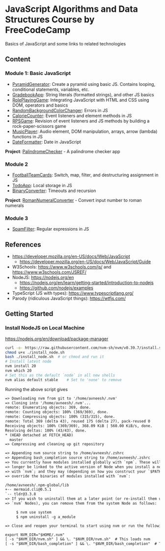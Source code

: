 # JavaScript Algorithms and Data Structures Course by FreeCodeCamp

Basics of JavaScript and some links to related technologies

## Content

### Module 1: Basic JavaScript

- [PyramidGenerator](./PyramidGenerator/): Create a pyramid using basic JS. Contains looping, conditional statements, variables, etc.
- [GradebookApp](./GradebookApp/): String literals (formatted strings), and other JS basics
- [RolePlayingGame](./RolePlayingGame/): Integrating JavaScript with HTML and CSS using DOM, operators and basics
- [RandomBackgroundColorChanger](./RandomBackgroundColorChanger/): Errors in JS
- [CalorieCounter](./CalorieCounter/): Event listeners and element methods in JS
- [RPSGame](./RPSGame/): Revision of event listeners and JS methods by building a rock-paper-scissors game
- [MusicPlayer](./MusicPlayer/): Audio element, DOM manipulation, arrays, arrow (lambda) functions in JS
- [DateFormatter](./DateFormatter/): Date in JavaScript

**Project**: [PalindromeChecker](./Projects/PalindromeChecker/) - A palindrome checker app

### Module 2

- [FootballTeamCards](./FootballTeamCards/): Switch, map, filter, and destructuring assignment in JS
- [TodoApp](./TodoApp/): Local storage in JS
- [BinaryConverter](./BinaryConverter/): Timeouts and recursion

**Project**: [RomanNumeralConverter](./Projects/RomanNumeralConverter/) - Convert input number to roman numerals

### Module 3

- [SpamFilter](./SpamFilter/): Regular expressions in JS

## References

- https://developer.mozilla.org/en-US/docs/Web/JavaScript
    - https://developer.mozilla.org/en-US/docs/Web/JavaScript/Guide
- W3Schools: https://www.w3schools.com/js/ and https://www.w3schools.com/JSREF/
- NodeJS: https://nodejs.org/en
    - https://nodejs.org/en/learn/getting-started/introduction-to-nodejs
    - https://github.com/nodejs/examples
- TypeScript (JS with types): https://www.typescriptlang.org/
- Parody (ridiculous JavaScript things): https://wtfjs.com/

## Getting Started

### Install NodeJS on Local Machine

https://nodejs.org/en/download/package-manager

```bash
curl -o- https://raw.githubusercontent.com/nvm-sh/nvm/v0.39.7/install.sh > install_node.sh
chmod u+x ./install_node.sh
bash ./install_node.sh  # or chmod and run it
# Install latest node
nvm install 20
nvm which 20
# Set this as the default `node` in all new shells
nvm alias default stable    # Set to 'none' to remove
```

Running the above script gives

```txt
=> Downloading nvm from git to '/home/avneesh/.nvm'
=> Cloning into '/home/avneesh/.nvm'...
remote: Enumerating objects: 369, done.
remote: Counting objects: 100% (369/369), done.
remote: Compressing objects: 100% (315/315), done.
remote: Total 369 (delta 43), reused 175 (delta 27), pack-reused 0
Receiving objects: 100% (369/369), 368.09 KiB | 560.00 KiB/s, done.
Resolving deltas: 100% (43/43), done.
* (HEAD detached at FETCH_HEAD)
  master
=> Compressing and cleaning up git repository

=> Appending nvm source string to /home/avneesh/.zshrc
=> Appending bash_completion source string to /home/avneesh/.zshrc
=> You currently have modules installed globally with `npm`. These will no
=> longer be linked to the active version of Node when you install a new node
=> with `nvm`; and they may (depending on how you construct your `$PATH`)
=> override the binaries of modules installed with `nvm`:

/home/avneesh/.npm-global/lib
+-- mermaid.cli@0.5.1
`-- tldr@3.3.8
=> If you wish to uninstall them at a later point (or re-install them under your
=> `nvm` Nodes), you can remove them from the system Node as follows:

     $ nvm use system
     $ npm uninstall -g a_module

=> Close and reopen your terminal to start using nvm or run the following to use it now:

export NVM_DIR="$HOME/.nvm"
[ -s "$NVM_DIR/nvm.sh" ] && \. "$NVM_DIR/nvm.sh"  # This loads nvm
[ -s "$NVM_DIR/bash_completion" ] && \. "$NVM_DIR/bash_completion"  # This loads nvm bash_completion
```
